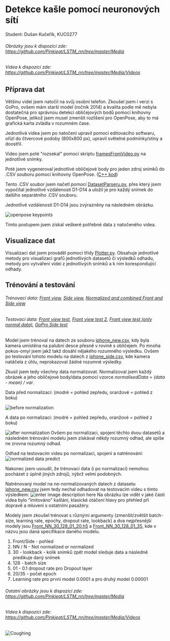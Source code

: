 # Detekce kašle pomocí neuronových sítí

Student: Dušan Kučeřík, KUC0277


###### Obrázky jsou k dispozici zde: https://github.com/Pinkieqt/LSTM_nn/tree/master/Media
###### Videa k dispozici zde: https://github.com/Pinkieqt/LSTM_nn/tree/master/Media/Videos




## Příprava dat

Většinu videí jsem natočil na svůj osobní telefon. Zkoušel jsem i verzi s GoPro, ovšem mám starší model (ročník 2014) a kvalita podle mě nebyla dostatečná pro správnou detekci obličejových bodů pomocí knihovny OpenPose, jelikož jsem musel zmenšit rozlišení pro OpenPose, aby to má grafická karta zvládla v rozumném čase.

Jednotlivá videa jsem po natočení upravil pomocí editovacího softwaru, ořízl do čtvercové podoby (800x800 px), upravil světelné podmínky/stíny a doostřil.

Video jsem poté "rozsekal" pomocí skriptu [framesFromVideo.py](https://github.com/Pinkieqt/LSTM_nn/blob/master/OpenPose/Preparing/framesFromVideo.py) na jednotlivé snímky.

Poté jsem vygeneroval jednotlivé obličejové body pro jeden zdroj snímků do .CSV souboru pomocí knihovny OpenPose. ([C++ kod](https://github.com/Pinkieqt/LSTM_nn/blob/master/OpenPose/MyFaceImplementation.cpp))

Tento .CSV soubor jsem načetl pomocí [DatasetParseru.py](https://github.com/Pinkieqt/LSTM_nn/blob/master/Dataset_Parser.py), přes který jsem vypočítal jednotlivé vzdálenosti D1-D14 a uložil je pro každý snímek do dalšího separátního .CSV souboru.

Jednotlivé vzdálenosti D1-D14 jsou zvýrazněny na následném obrázku.

![openpose keypoints](https://github.com/Pinkieqt/LSTM_nn/blob/master/Media/keypoints_face.png)

Tímto postupem jsem získal veškeré potřebné data z natočeného videa.

## Visualizace dat

Visualizaci dat jsem prováděl pomocí třídy [Plotter.py](https://github.com/Pinkieqt/LSTM_nn/blob/master/Plotter.py). Obsahuje jednotlivé metody pro visualizaci grafů jednotlivých datasetů či výsledků odhadu, metody pro vytváření videí z jednotlivých snímků a k nim korespondující odhady.

## Trénování a testování

###### Trénovací data: [Front view](https://github.com/Pinkieqt/LSTM_nn/blob/master/Final_datasets/iphone_new.csv), [Side view](https://github.com/Pinkieqt/LSTM_nn/blob/master/Final_datasets/iphone_side.csv), [Normalized and combined Front and Side view](https://github.com/Pinkieqt/LSTM_nn/blob/master/Final_datasets/train_front_and_side.csv)
###### Testovací data: [Front view test](https://github.com/Pinkieqt/LSTM_nn/blob/master/Final_datasets/iphone_front_test.csv), [Front view test 2](https://github.com/Pinkieqt/LSTM_nn/blob/master/Final_datasets/iphone_front_test_2.csv), [Front view test (only normal data)](https://github.com/Pinkieqt/LSTM_nn/blob/master/Final_datasets/iphone_normal.csv), [GoPro Side test](https://github.com/Pinkieqt/LSTM_nn/blob/master/Final_datasets/gopro.csv)

Model jsem trénoval na datech ze souboru [iphone_new.csv](https://github.com/Pinkieqt/LSTM_nn/blob/master/Final_datasets/iphone_new.csv), kdy byla kamera umístěna na palubní desce přesně v rovině s obličejem. Po mnoha pokus-omyl jsem jakž takž dosáhl nějakého rozumného výsledku. Ovšem po testování tohoto modelu na datech z [iphone_side.csv](https://github.com/Pinkieqt/LSTM_nn/blob/master/Final_datasets/iphone_side.csv), kde kamera natáčela z úhlu, neprokazoval žádné rozumné výsledky.

Zkusil jsem tedy všechny data normalizovat. Normalizoval jsem každý obrázek a jeho obličejové body/data pomocí vzorce *normalisedData = (data - mean) / var*. 

Data před normalizací: (modré = pohled zepředu, oranžové = pohled z boku)

![before normalization](https://github.com/Pinkieqt/LSTM_nn/blob/master/Media/data%20before%20normalization.png)

A data po normalizaci: (modré = pohled zepředu, oranžové = pohled z boku)


![after normalization](https://github.com/Pinkieqt/LSTM_nn/blob/master/Media/data%20after%20normalization.png)
Ovšem po normalizaci, spojení těchto dvou datasetů a následném trénování modelu jsem získával někdy rozumný odhad, ale spíše ne zrovna rozumný odhad.

Odhad na testovacím videu po normalizaci, spojení a natrénování:
![normalized data predict](https://github.com/Pinkieqt/LSTM_nn/blob/master/Media/normalized%20data.png)

Nakonec jsem usoudil, že trénovací data (i po normalizaci) nemohou pocházet z úplně jiných zdrojů, nýbrž velmi podobných.

Natrénovaný model na ne-normalizovaných datech z datasetu [iphone_new.csv](https://github.com/Pinkieqt/LSTM_nn/blob/master/Final_datasets/iphone_new.csv) jsem tedy nechal odhadovat na testovacím videu s tímto výsledkem:
![enter image description here](https://github.com/Pinkieqt/LSTM_nn/blob/master/Media/final%20test_2.png)
Na obrázku lze vidět v jaké části videa bylo "imitováno" kašlání, klasické otáčení hlavy pro přehled při dopravě a mluvení s ostatními pasažéry.

Modely jsem zkoušel trénovat s různými argumenty (zmenšit/zvětšit batch-size, learning rate, epochy, dropout rate, lookback) a dva nejpřesnější modely jsou [Front_NN_30_128_01_20.h5](https://github.com/Pinkieqt/LSTM_nn/blob/master/Models/BFRONT_nn_30_128_01_20.h5) a [Front_NN_30_128_01_35](https://github.com/Pinkieqt/LSTM_nn/blob/master/Models/BFRONT_nn_30_128_01_35.h5), kde v názvu jsou daná specifikace daného modelu.
1. Front/Side - pohled
2. NN / N - Not normalized or normalized
3. 30 - lookback - kolik snímků zpět model sleduje data a následně predikuje daný snímek
4. 128 - batch size
5. 01 - 0.1 dropout rate pro Dropout layer
6. 20/35 - počet epoch
7. Learning rate pro první model 0.0001 a pro druhý model 0.00001

###### Ostatní obrázky jsou k dispozici zde: https://github.com/Pinkieqt/LSTM_nn/tree/master/Media
###### Videa k dispozici zde: https://github.com/Pinkieqt/LSTM_nn/tree/master/Media/Videos

![Coughing](https://github.com/Pinkieqt/LSTM_nn/blob/master/Media/test1.png)

